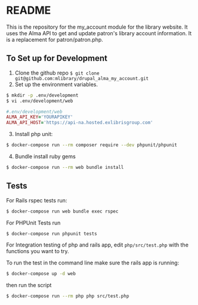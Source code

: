 # README

This is the repository for the my_account module for the library website. It uses the Alma API to get and update patron's library account information. It is a replacement for patron/patron.php.

## To Set up for Development

1. Clone the github repo
`$ git clone git@github.com:mlibrary/drupal_alma_my_account.git`
2. Set up the environment variables. 
```bash
$ mkdir -p .env/development
$ vi .env/development/web
```
```ruby
#.env/development/web
ALMA_API_KEY='YOURAPIKEY'
ALMA_API_HOST='https://api-na.hosted.exlibrisgroup.com'
```	
3. Install php unit:
```bash
$ docker-compose run --rm composer require --dev phpunit/phpunit
```
4. Bundle install ruby gems
```bash
$ docker-compose run --rm web bundle install
```

## Tests
For Rails rspec tests run:
```bash
$ docker-compose run web bundle exec rspec
```

For PHPUnit Tests run
```bash
$ docker-compose run phpunit tests
```

For Integration testing of php and rails app, edit 
`php/src/test.php` with the functions you want to try.

To run the test in the command line make sure the rails app is running:

```bash
$ docker-compose up -d web
```
then run the script
```bash
$ docker-compose run --rm php php src/test.php
```
